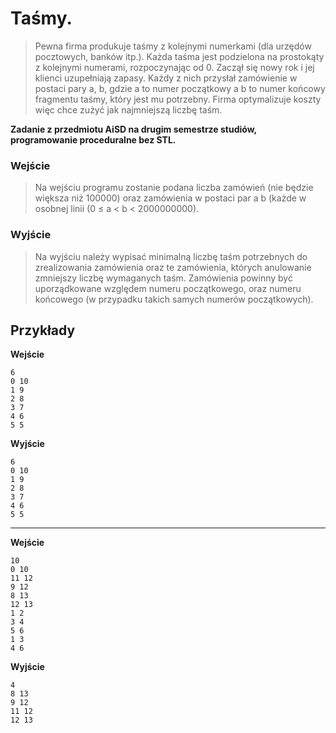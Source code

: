 # Taśmy.




> Pewna firma produkuje taśmy z kolejnymi numerkami (dla urzędów pocztowych, banków itp.). Każda taśma jest podzielona na prostokąty z kolejnymi numerami, rozpoczynając od 0. Zaczął się nowy rok i jej klienci uzupełniają zapasy. Każdy z nich przysłał zamówienie w postaci pary a, b, gdzie a to numer początkowy a b to numer końcowy fragmentu taśmy, który jest mu potrzebny. Firma optymalizuje koszty więc chce zużyć jak najmniejszą liczbę taśm.

**Zadanie  z przedmiotu AiSD na drugim semestrze studiów, programowanie proceduralne bez STL.**

### Wejście


> Na wejściu programu zostanie podana liczba zamówień (nie będzie większa niż 100000) oraz zamówienia w postaci par a b (każde w osobnej linii (0 ≤ a < b < 2000000000).

### Wyjście

    
> Na wyjściu należy wypisać minimalną liczbę taśm potrzebnych do zrealizowania zamówienia oraz te zamówienia, których anulowanie zmniejszy liczbę wymaganych taśm. Zamówienia powinny być uporządkowane względem numeru początkowego, oraz numeru końcowego (w przypadku takich samych numerów początkowych).

**Przykłady**
---


**Wejście**
```
6
0 10
1 9
2 8
3 7
4 6
5 5
```

**Wyjście**
```
6
0 10
1 9
2 8
3 7
4 6
5 5
```

---

**Wejście**
```
10
0 10
11 12
9 12
8 13
12 13
1 2
3 4
5 6
1 3
4 6
```

**Wyjście**
```
4
8 13
9 12
11 12
12 13
```
